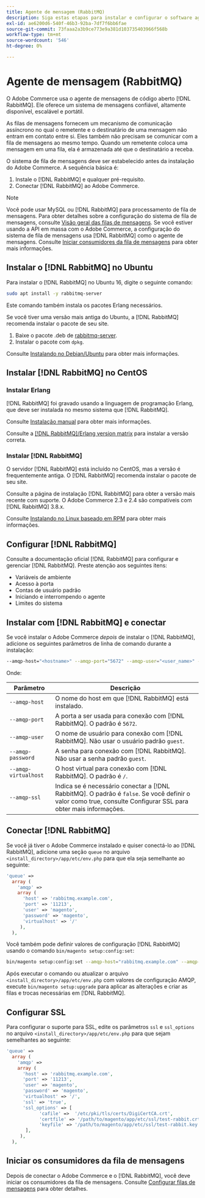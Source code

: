 ```yaml
---
title: Agente de mensagem (RabbitMQ)
description: Siga estas etapas para instalar e configurar o software agente de mensagens necessário (como o  [!DNL RabbitMQ]) para instalações locais do Adobe Commerce.
exl-id: ae6200d6-540f-46b3-92ba-7df7f6bb6fae
source-git-commit: 73faaa2a3b9ce773e9a381d103735403966f568b
workflow-type: tm+mt
source-wordcount: '546'
ht-degree: 0%

---
```


# Agente de mensagem (RabbitMQ)

O Adobe Commerce usa o agente de mensagens de código aberto [!DNL RabbitMQ]. Ele oferece um sistema de mensagens confiável, altamente disponível, escalável e portátil.

As filas de mensagens fornecem um mecanismo de comunicação assíncrono no qual o remetente e o destinatário de uma mensagem não entram em contato entre si. Eles também não precisam se comunicar com a fila de mensagens ao mesmo tempo. Quando um remetente coloca uma mensagem em uma fila, ela é armazenada até que o destinatário a receba.

O sistema de fila de mensagens deve ser estabelecido antes da instalação do Adobe Commerce. A sequência básica é:

1. Instale o [!DNL RabbitMQ] e qualquer pré-requisito.
1. Conectar [!DNL RabbitMQ] ao Adobe Commerce.

>[!NOTE]
>
>Você pode usar MySQL ou [!DNL RabbitMQ] para processamento de fila de mensagens. Para obter detalhes sobre a configuração do sistema de fila de mensagens, consulte [Visão geral das filas de mensagens](https://developer.adobe.com/commerce/php/development/components/message-queues/). Se você estiver usando a API em massa com o Adobe Commerce, a configuração do sistema de fila de mensagens usa [!DNL RabbitMQ] como o agente de mensagens. Consulte [Iniciar consumidores da fila de mensagens](../../configuration/cli/start-message-queues.md) para obter mais informações.

## Instalar o [!DNL RabbitMQ] no Ubuntu

Para instalar o [!DNL RabbitMQ] no Ubuntu 16, digite o seguinte comando:

```bash
sudo apt install -y rabbitmq-server
```

Este comando também instala os pacotes Erlang necessários.

Se você tiver uma versão mais antiga do Ubuntu, a [!DNL RabbitMQ] recomenda instalar o pacote de seu site.

1. Baixe o pacote .deb de [rabbitmq-server](https://www.rabbitmq.com/download.html).
1. Instalar o pacote com `dpkg`.

Consulte [Instalando no Debian/Ubuntu](https://www.rabbitmq.com/install-debian.html) para obter mais informações.

## Instalar [!DNL RabbitMQ] no CentOS

### Instalar Erlang

[!DNL RabbitMQ] foi gravado usando a linguagem de programação Erlang, que deve ser instalada no mesmo sistema que [!DNL RabbitMQ].

Consulte [Instalação manual](https://www.erlang-solutions.com/downloads/) para obter mais informações.

Consulte a [[!DNL RabbitMQ]/Erlang version matrix](https://www.rabbitmq.com/which-erlang.html) para instalar a versão correta.

### Instalar [!DNL RabbitMQ]

O servidor [!DNL RabbitMQ] está incluído no CentOS, mas a versão é frequentemente antiga. O [!DNL RabbitMQ] recomenda instalar o pacote de seu site.

Consulte a página de instalação [!DNL RabbitMQ] para obter a versão mais recente com suporte. O Adobe Commerce 2.3 e 2.4 são compatíveis com [!DNL RabbitMQ] 3.8.x.

Consulte [Instalando no Linux baseado em RPM](https://www.rabbitmq.com/install-rpm.html) para obter mais informações.

## Configurar [!DNL RabbitMQ]

Consulte a documentação oficial [!DNL RabbitMQ] para configurar e gerenciar [!DNL RabbitMQ]. Preste atenção aos seguintes itens:

* Variáveis de ambiente
* Acesso à porta
* Contas de usuário padrão
* Iniciando e interrompendo o agente
* Limites do sistema

## Instalar com [!DNL RabbitMQ] e conectar

Se você instalar o Adobe Commerce _depois_ de instalar o [!DNL RabbitMQ], adicione os seguintes parâmetros de linha de comando durante a instalação:

```bash
--amqp-host="<hostname>" --amqp-port="5672" --amqp-user="<user_name>" --amqp-password="<password>" --amqp-virtualhost="/"
```

Onde:

| Parâmetro | Descrição |
|--- |--- |
| `--amqp-host` | O nome do host em que [!DNL RabbitMQ] está instalado. |
| `--amqp-port` | A porta a ser usada para conexão com [!DNL RabbitMQ]. O padrão é `5672`. |
| `--amqp-user` | O nome de usuário para conexão com [!DNL RabbitMQ]. Não usar o usuário padrão `guest`. |
| `--amqp-password` | A senha para conexão com [!DNL RabbitMQ]. Não usar a senha padrão `guest`. |
| `--amqp-virtualhost` | O host virtual para conexão com [!DNL RabbitMQ]. O padrão é `/`. |
| `--amqp-ssl` | Indica se é necessário conectar a [!DNL RabbitMQ]. O padrão é `false`. Se você definir o valor como true, consulte Configurar SSL para obter mais informações. |

## Conectar [!DNL RabbitMQ]

Se você já tiver o Adobe Commerce instalado e quiser conectá-lo ao [!DNL RabbitMQ], adicione uma seção `queue` no arquivo `<install_directory>/app/etc/env.php` para que ela seja semelhante ao seguinte:

```php
'queue' =>
  array (
    'amqp' =>
    array (
      'host' => 'rabbitmq.example.com',
      'port' => '11213',
      'user' => 'magento',
      'password' => 'magento',
      'virtualhost' => '/'
     ),
  ),
```

Você também pode definir valores de configuração [!DNL RabbitMQ] usando o comando `bin/magento setup:config:set`:

```bash
bin/magento setup:config:set --amqp-host="rabbitmq.example.com" --amqp-port="11213" --amqp-user="magento" --amqp-password="magento" --amqp-virtualhost="/"
```

Após executar o comando ou atualizar o arquivo `<install_directory>/app/etc/env.php` com valores de configuração AMQP, execute `bin/magento setup:upgrade` para aplicar as alterações e criar as filas e trocas necessárias em [!DNL RabbitMQ].

## Configurar SSL

Para configurar o suporte para SSL, edite os parâmetros `ssl` e `ssl_options` no arquivo `<install_directory>/app/etc/env.php` para que sejam semelhantes ao seguinte:

```php
'queue' =>
  array (
    'amqp' =>
    array (
      'host' => 'rabbitmq.example.com',
      'port' => '11213',
      'user' => 'magento',
      'password' => 'magento',
      'virtualhost' => '/',
      'ssl' => 'true',
      'ssl_options' => [
            'cafile' =>  '/etc/pki/tls/certs/DigiCertCA.crt',
            'certfile' => '/path/to/magento/app/etc/ssl/test-rabbit.crt',
            'keyfile' => '/path/to/magento/app/etc/ssl/test-rabbit.key'
       ],
     ),
  ),
```

## Iniciar os consumidores da fila de mensagens

Depois de conectar o Adobe Commerce e o [!DNL RabbitMQ], você deve iniciar os consumidores da fila de mensagens. Consulte [Configurar filas de mensagens](../../configuration/cli/start-message-queues.md) para obter detalhes.
